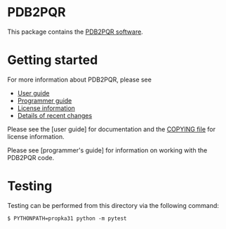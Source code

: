 PDB2PQR
============

This package contains the [PDB2PQR software](http://www.poissonboltzmann.org/docs/structures-ready/).

# Getting started 

For more information about PDB2PQR, please see

* [User guide](http://www.poissonboltzmann.org/docs/pdb2pqr-algorithm-description/)
* [Programmer guide](http://www.poissonboltzmann.org/docs/pdb2pqr-programmers/)
* [License information](COPYING)
* [Details of recent changes](ChangeLog.md)

Please see the [user guide] for documentation and the [COPYING file](COPYING) for license information.

Please see [programmer's guide] for information on working with the PDB2PQR code.

# Testing

Testing can be performed from this directory via the following command:

```
$ PYTHONPATH=propka31 python -m pytest
```
